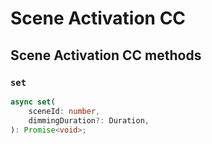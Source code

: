 # Scene Activation CC

## Scene Activation CC methods

### `set`

```ts
async set(
	sceneId: number,
	dimmingDuration?: Duration,
): Promise<void>;
```
